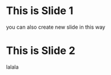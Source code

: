 <!-- slide -->
# This is Slide 1
you can also create new slide in this way

<!-- slide -->
# This is Slide 2
lalala
